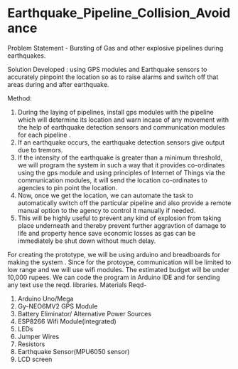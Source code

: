 # Earthquake_Pipeline_Collision_Avoidance

Problem Statement - Bursting of Gas and other explosive pipelines during earthquakes.

Solution Developed : using GPS modules and Earthquake sensors to accurately pinpoint the location so as to raise alarms and switch off that areas during and after earthquake.

Method:
1. During the laying of pipelines, install gps modules with the pipeline which will determine its location and warn incase of any movement with the help of earthquake detection sensors and communication modules for each pipeline .
2. If an earthquake occurs, the earthquake detection sensors give output due to tremors. 
3. If the intensity of the earthquake is greater than a minimum threshold, we will program the system in such a way that it provides co-ordinates using the gps module and using principles of Internet of Things via the communication modules, it will  send the location co-ordinates to agencies to pin point the location.
4. Now, once we get the location, we can automate the task to automatically switch off the particular pipeline and also provide a remote manual option to the agency to control it manually if needed.
5. This will be highly useful to prevent any kind of explosion from taking place underneath and thereby prevent further aggravtion of damage to life and property hence save economic losses as gas can be immediately be shut down without much delay. 

For creating the prototype, we will be using arduino and breadboards for making the system .
Since for the protoype, communication will be limited to low range and we will use wifi modules.
The estimated budget will be under 10,000 rupees.
We can code the program in Arduino IDE and for sending any text use the reqd. libraries.
Materials Reqd-
1) Arduino Uno/Mega
2) Gy-NEO6MV2 	GPS Module
3) Battery Eliminator/ Alternative Power Sources
4) ESP8266 Wifi Module(integrated)
5) LEDs
6) Jumper Wires
7) Resistors
8) Earthquake Sensor(MPU6050 sensor)
9) LCD screen  
